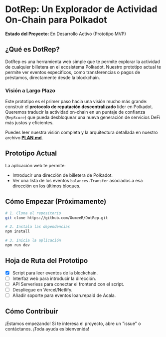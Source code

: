 # DotRep: Un Explorador de Actividad On-Chain para Polkadot

**Estado del Proyecto:**  En Desarrollo Activo (Prototipo MVP) 

## ¿Qué es DotRep?

DotRep es una herramienta web simple que te permite explorar la actividad de cualquier billetera en el ecosistema Polkadot. Nuestro prototipo actual te permite ver eventos específicos, como transferencias o pagos de préstamos, directamente desde la blockchain.

### Visión a Largo Plazo 

Este prototipo es el primer paso hacia una visión mucho más grande: construir el **protocolo de reputación descentralizado** líder en Polkadot. Queremos traducir la actividad on-chain en un puntaje de confianza (`RepScore`) que pueda desbloquear una nueva generación de servicios DeFi más justos y eficientes.

Puedes leer nuestra visión completa y la arquitectura detallada en nuestro archivo **[PLAN.md](PLAN.md)**.

## Prototipo Actual

La aplicación web te permite:
* Introducir una dirección de billetera de Polkadot.
* Ver una lista de los eventos `balances.Transfer` asociados a esa dirección en los últimos bloques.

## Cómo Empezar (Próximamente)

```bash
# 1. Clona el repositorio
git clone https://github.com/GumeeR/DotRep.git

# 2. Instala las dependencias
npm install

# 3. Inicia la aplicación
npm run dev
```

## Hoja de Ruta del Prototipo

- [x] Script para leer eventos de la blockchain.
- [ ] Interfaz web para introducir la dirección.
- [ ] API Serverless para conectar el frontend con el script.
- [ ] Despliegue en Vercel/Netlify.
- [ ] Añadir soporte para eventos loan.repaid de Acala.

## Cómo Contribuir

¡Estamos empezando! Si te interesa el proyecto, abre un "issue" o contáctanos. ¡Toda ayuda es bienvenida!
